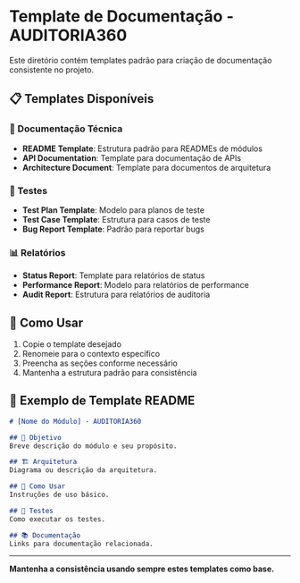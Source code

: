 # Template de Documentação - AUDITORIA360

Este diretório contém templates padrão para criação de documentação consistente no projeto.

## 📋 Templates Disponíveis

### 📄 Documentação Técnica
- **README Template**: Estrutura padrão para READMEs de módulos
- **API Documentation**: Template para documentação de APIs
- **Architecture Document**: Template para documentos de arquitetura

### 🧪 Testes
- **Test Plan Template**: Modelo para planos de teste
- **Test Case Template**: Estrutura para casos de teste
- **Bug Report Template**: Padrão para reportar bugs

### 📊 Relatórios
- **Status Report**: Template para relatórios de status
- **Performance Report**: Modelo para relatórios de performance
- **Audit Report**: Estrutura para relatórios de auditoria

## 🔧 Como Usar

1. Copie o template desejado
2. Renomeie para o contexto específico
3. Preencha as seções conforme necessário
4. Mantenha a estrutura padrão para consistência

## 📝 Exemplo de Template README

```markdown
# [Nome do Módulo] - AUDITORIA360

## 🎯 Objetivo
Breve descrição do módulo e seu propósito.

## 🏗️ Arquitetura
Diagrama ou descrição da arquitetura.

## 🚀 Como Usar
Instruções de uso básico.

## 🧪 Testes
Como executar os testes.

## 📚 Documentação
Links para documentação relacionada.
```

---

**Mantenha a consistência usando sempre estes templates como base.**